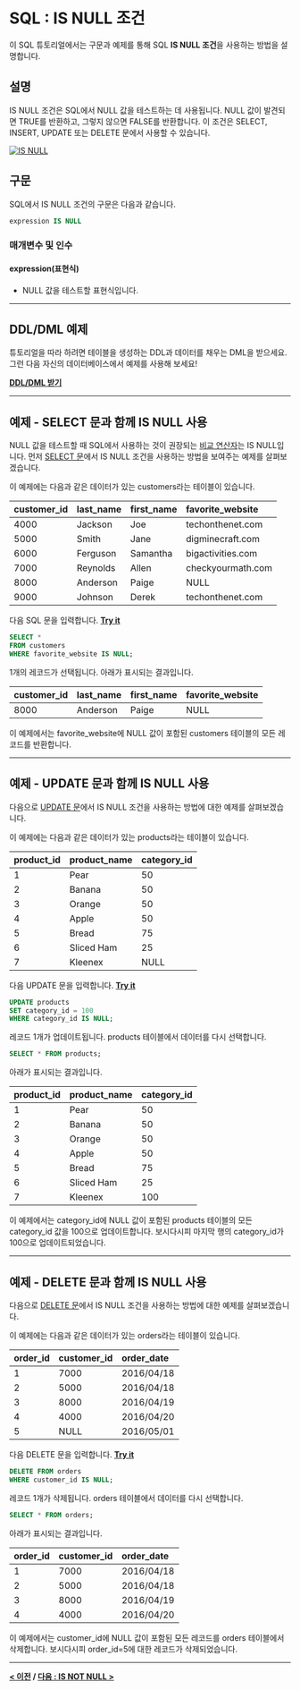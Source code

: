 # SQL : IS NULL 조건

이 SQL 튜토리얼에서는 구문과 예제를 통해 SQL **IS NULL 조건**을 사용하는 방법을 설명합니다.

## 설명
IS NULL 조건은 SQL에서 NULL 값을 테스트하는 데 사용됩니다. NULL 값이 발견되면 TRUE를 반환하고, 그렇지 않으면 FALSE를 반환합니다. 이 조건은 SELECT, INSERT, UPDATE 또는 DELETE 문에서 사용할 수 있습니다.

[![IS NULL](https://img.youtube.com/vi/DUGppOtEX-s/0.jpg)](https://youtu.be/DUGppOtEX-s)

## 구문
SQL에서 IS NULL 조건의 구문은 다음과 같습니다.
```SQL
expression IS NULL
```
### 매개변수 및 인수
#### **expression(표현식)**
- NULL 값을 테스트할 표현식입니다.

---
## DDL/DML 예제
튜토리얼을 따라 하려면 테이블을 생성하는 DDL과 데이터를 채우는 DML을 받으세요. 그런 다음 자신의 데이터베이스에서 예제를 사용해 보세요!

**[DDL/DML 받기](https://www.techonthenet.com/sql/is_null_ddl.php)**

---
## 예제 - SELECT 문과 함께 IS NULL 사용
NULL 값을 테스트할 때 SQL에서 사용하는 것이 권장되는 [비교 연산자](Comparison_Operators.md)는 IS NULL입니다. 먼저 [SELECT 문](SELECT.md)에서 IS NULL 조건을 사용하는 방법을 보여주는 예제를 살펴보겠습니다.

이 예제에는 다음과 같은 데이터가 있는 customers라는 테이블이 있습니다.

| customer_id | last_name | first_name | favorite_website  |
| :---------- | :-------- | :--------- | :---------------- |
| 4000        | Jackson   | Joe        | techonthenet.com  |
| 5000        | Smith     | Jane       | digminecraft.com  |
| 6000        | Ferguson  | Samantha   | bigactivities.com |
| 7000        | Reynolds  | Allen      | checkyourmath.com |
| 8000        | Anderson  | Paige      | NULL              |
| 9000        | Johnson   | Derek      | techonthenet.com  |

다음 SQL 문을 입력합니다. **[Try it](https://www.techonthenet.com/sql/is_null_sql.php)**
```SQL
SELECT *
FROM customers
WHERE favorite_website IS NULL;
```
1개의 레코드가 선택됩니다. 아래가 표시되는 결과입니다.

| customer_id | last_name | first_name | favorite_website |
| :---------- | :-------- | :--------- | :--------------- |
| 8000        | Anderson  | Paige      | NULL             |

이 예제에서는 favorite_website에 NULL 값이 포함된 customers 테이블의 모든 레코드를 반환합니다.

---
## 예제 - UPDATE 문과 함께 IS NULL 사용
다음으로 [UPDATE 문](UPDATE.md)에서 IS NULL 조건을 사용하는 방법에 대한 예제를 살펴보겠습니다.

이 예제에는 다음과 같은 데이터가 있는 products라는 테이블이 있습니다.

| product_id | product_name | category_id |
| :--------- | :----------- | :---------- |
| 1          | Pear         | 50          |
| 2          | Banana       | 50          |
| 3          | Orange       | 50          |
| 4          | Apple        | 50          |
| 5          | Bread        | 75          |
| 6          | Sliced Ham   | 25          |
| 7          | Kleenex      | NULL        |

다음 UPDATE 문을 입력합니다. **[Try it](https://www.techonthenet.com/sql/is_null_sql.php)**
```SQL
UPDATE products
SET category_id = 100
WHERE category_id IS NULL;
```
레코드 1개가 업데이트됩니다. products 테이블에서 데이터를 다시 선택합니다.
```SQL
SELECT * FROM products;
```
아래가 표시되는 결과입니다.

| product_id | product_name | category_id |
| :--------- | :----------- | :---------- |
| 1          | Pear         | 50          |
| 2          | Banana       | 50          |
| 3          | Orange       | 50          |
| 4          | Apple        | 50          |
| 5          | Bread        | 75          |
| 6          | Sliced Ham   | 25          |
| 7          | Kleenex      | 100         |

이 예제에서는 category_id에 NULL 값이 포함된 products 테이블의 모든 category_id 값을 100으로 업데이트합니다. 보시다시피 마지막 행의 category_id가 100으로 업데이트되었습니다.

---
## 예제 - DELETE 문과 함께 IS NULL 사용
다음으로 [DELETE 문](DELETE.md)에서 IS NULL 조건을 사용하는 방법에 대한 예제를 살펴보겠습니다.

이 예제에는 다음과 같은 데이터가 있는 orders라는 테이블이 있습니다.

| order_id | customer_id | order_date |
| :------- | :---------- | :--------- |
| 1        | 7000        | 2016/04/18 |
| 2        | 5000        | 2016/04/18 |
| 3        | 8000        | 2016/04/19 |
| 4        | 4000        | 2016/04/20 |
| 5        | NULL        | 2016/05/01 |

다음 DELETE 문을 입력합니다. **[Try it](https://www.techonthenet.com/sql/is_null_sql.php)**
```SQL
DELETE FROM orders
WHERE customer_id IS NULL;
```
레코드 1개가 삭제됩니다. orders 테이블에서 데이터를 다시 선택합니다.
```SQL
SELECT * FROM orders;
```
아래가 표시되는 결과입니다.

| order_id | customer_id | order_date |
| :------- | :---------- | :--------- |
| 1        | 7000        | 2016/04/18 |
| 2        | 5000        | 2016/04/18 |
| 3        | 8000        | 2016/04/19 |
| 4        | 4000        | 2016/04/20 |

이 예제에서는 customer_id에 NULL 값이 포함된 모든 레코드를 orders 테이블에서 삭제합니다. 보시다시피 order_id=5에 대한 레코드가 삭제되었습니다.

---
**[< 이전](IN.md) / [다음 : IS NOT NULL >](IS_NOT_NULL.md)**